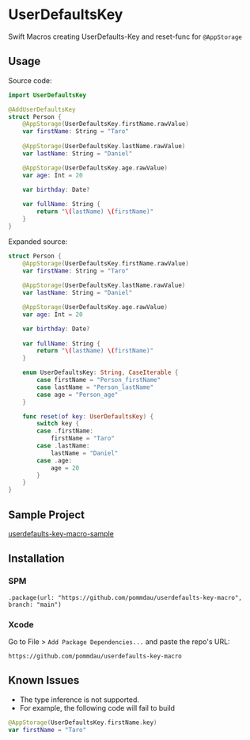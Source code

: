 # UserDefaultsKey
Swift Macros creating UserDefaults-Key and reset-func for `@AppStorage`

## Usage

Source code:

```swift
import UserDefaultsKey

@AddUserDefaultsKey
struct Person {
    @AppStorage(UserDefaultsKey.firstName.rawValue)
    var firstName: String = "Taro"
    
    @AppStorage(UserDefaultsKey.lastName.rawValue)
    var lastName: String = "Daniel"

    @AppStorage(UserDefaultsKey.age.rawValue)
    var age: Int = 20

    var birthday: Date?
    
    var fullName: String {
        return "\(lastName) \(firstName)"
    }
}
```

Expanded source:

```swift
struct Person {
    @AppStorage(UserDefaultsKey.firstName.rawValue)
    var firstName: String = "Taro"
    
    @AppStorage(UserDefaultsKey.lastName.rawValue)
    var lastName: String = "Daniel"

    @AppStorage(UserDefaultsKey.age.rawValue)
    var age: Int = 20

    var birthday: Date?
    
    var fullName: String {
        return "\(lastName) \(firstName)"
    }

    enum UserDefaultsKey: String, CaseIterable {
        case firstName = "Person_firstName"
        case lastName = "Person_lastName"
        case age = "Person_age"
    }

    func reset(of key: UserDefaultsKey) {
        switch key {
        case .firstName:
            firstName = "Taro"
        case .lastName:
            lastName = "Daniel"
        case .age:
            age = 20
        }
    }
}
```

## Sample Project

[userdefaults\-key\-macro\-sample](https://github.com/pommdau/userdefaults-key-macro-sample/tree/main)

## Installation

### SPM

```
.package(url: "https://github.com/pommdau/userdefaults-key-macro", branch: "main")
```

### Xcode
Go to File > `Add Package Dependencies...` and paste the repo's URL:

```
https://github.com/pommdau/userdefaults-key-macro
```
## Known Issues
- The type inference is not supported.
- For example, the following code will fail to build

```swift
@AppStorage(UserDefaultsKey.firstName.key)
var firstName = "Taro"
```
